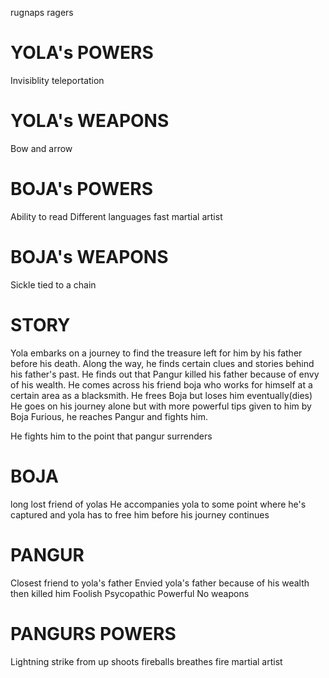 rugnaps
ragers

# YOLA's POWERS

Invisiblity
teleportation

# YOLA's WEAPONS

Bow and arrow

# BOJA's POWERS

Ability to read Different languages
fast
martial artist

# BOJA's WEAPONS

Sickle tied to a chain

# STORY

Yola embarks on a journey to find the treasure left for him by his father before his death.
Along the way, he finds certain clues and stories behind his father's past.
He finds out that Pangur killed his father because of envy of his wealth.
He comes across his friend boja who works for himself at a certain area as a blacksmith.
He frees Boja but loses him eventually(dies)
He goes on his journey alone but with more powerful tips given to him by Boja
Furious, he reaches Pangur and fights him.

He fights him to the point that pangur surrenders

# BOJA

long lost friend of yolas
He accompanies yola to some point where he's captured and yola has to free him before
his journey continues

# PANGUR

Closest friend to yola's father
Envied yola's father because of his wealth then killed him
Foolish
Psycopathic
Powerful
No weapons

# PANGURS POWERS

Lightning strike from up
shoots fireballs
breathes fire
martial artist
